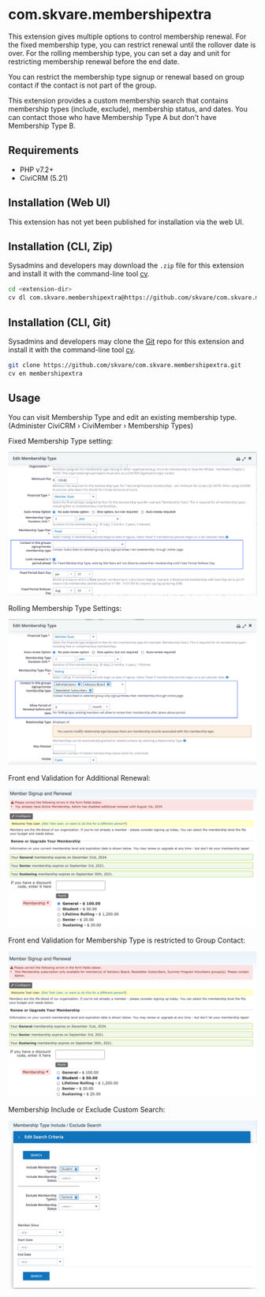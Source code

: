 # com.skvare.membershipextra

This extension gives multiple options to control membership renewal. For the fixed membership type,
you can restrict renewal until the rollover date is over. For the rolling membership type,
you can set a day and unit for restricting membership renewal before the end date.

You can restrict the membership type signup or renewal based on group contact if the contact is not part of the group.

This extension provides a custom membership search that contains membership types (include, exclude),
membership status, and dates. You can contact those who have Membership Type A but don't have Membership Type B.

## Requirements

* PHP v7.2+
* CiviCRM (5.21)

## Installation (Web UI)

This extension has not yet been published for installation via the web UI.

## Installation (CLI, Zip)

Sysadmins and developers may download the `.zip` file for this extension and
install it with the command-line tool [cv](https://github.com/civicrm/cv).

```bash
cd <extension-dir>
cv dl com.skvare.membershipextra@https://github.com/skvare/com.skvare.membershipextra/archive/master.zip
```

## Installation (CLI, Git)

Sysadmins and developers may clone the [Git](https://en.wikipedia.org/wiki/Git) repo for this extension and
install it with the command-line tool [cv](https://github.com/civicrm/cv).

```bash
git clone https://github.com/skvare/com.skvare.membershipextra.git
cv en membershipextra
```

## Usage

You can visit Membership Type and edit an existing membership type. (Administer CiviCRM › CiviMember › Membership Types)

Fixed Membership Type setting:

![Screenshot](/images/fixed_membership.png)


Rolling Membership Type Settings:

![Screenshot](/images/rolling_membership.png)


Front end Validation for Additional Renewal:

![Screenshot](/images/stop_renewal.png)

Front end Validation for Membership Type is restricted to Group Contact:

![Screenshot](/images/group_restriction.png)


Membership Include or Exclude Custom Search:

![Screenshot](/images/membership_custom_search.png)

